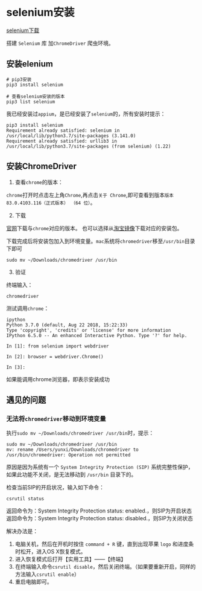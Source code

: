 # selenium安装

[selenium下载](https://www.selenium.dev/)

搭建 `Selenium` 库 加`ChromeDriver` 爬虫环境。

## 安装elenium

```
# pip3安装
pip3 install selenium

# 查看selenium安装的版本
pip3 list selenium
```
我已经安装过`appium`，是已经安装了`selenium`的，所有安装时提示：
```
pip3 install selenium
Requirement already satisfied: selenium in /usr/local/lib/python3.7/site-packages (3.141.0)
Requirement already satisfied: urllib3 in /usr/local/lib/python3.7/site-packages (from selenium) (1.22)
```

## 安装ChromeDriver

1. 查看`chrome`的版本：

`chrome`打开时点击左上角`Chrome`,再点击`关于 Chrome`,即可查看到版本`版本 83.0.4103.116（正式版本） （64 位）`。

2. 下载

[官网](http://chromedriver.chromium.org/)下载与`chrome`对应的版本。
也可以选择从[淘宝镜像](http://npm.taobao.org/mirrors/chromedriver/)下载对应的安装包。

下载完成后将安装包加入到环境变量。`mac`系统将`chromedriver`移至`/usr/bin`目录下即可
```
sudo mv ~/Downloads/chromedriver /usr/bin
```

3. 验证

终端输入：
```
chromedriver
```
测试调用`chrome`：
```
ipython
Python 3.7.0 (default, Aug 22 2018, 15:22:33)
Type 'copyright', 'credits' or 'license' for more information
IPython 6.5.0 -- An enhanced Interactive Python. Type '?' for help.

In [1]: from selenium import webdriver

In [2]: browser = webdriver.Chrome()

In [3]:
```
如果能调用chrome浏览器，即表示安装成功

## 遇见的问题

### 无法将`chromedriver`移动到环境变量

执行`sudo mv ~/Downloads/chromedriver /usr/bin`时，提示：
```
sudo mv ~/Downloads/chromedriver /usr/bin
mv: rename /Users/yunxi/Downloads/chromedriver to /usr/bin/chromedriver: Operation not permitted
```
原因是因为系统有一个 `System Integrity Protection (SIP)` 系统完整性保护，如果此功能不关闭，是无法移动到 `/usr/bin` 目录下的。

检查当前SIP的开启状况，输入如下命令：
```
csrutil status
```
返回命令为：System Integrity Protection status: enabled.，则SIP为开启状态
返回命令为：System Integrity Protection status: disabled.，则SIP为关闭状态

解决办法是：

1. 电脑关机，然后在开机时按住 `command + R` 键，直到出现苹果 `logo` 和进度条时松开，进入OS X恢复模式。
2. 进入恢复模式后打开【实用工具】——【终端】
3. 在终端输入命令`csrutil disable`，然后关闭终端。（如果要重新开启，同样的方法输入`csrutil enable`）
4. 重启电脑即可。